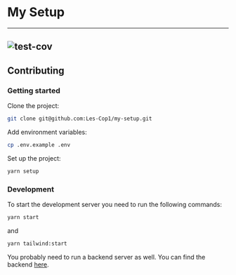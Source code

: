 # My Setup

---

## ![test-cov](https://img.shields.io/endpoint?url=https://gist.githubusercontent.com/FelixLgr/1b205bd35a43654ab22e16068845ffd5/raw/my-setup-badge.json)

## Contributing

### Getting started

Clone the project:

```bash
git clone git@github.com:Les-Cop1/my-setup.git
```

Add environment variables:

```bash
cp .env.example .env
```

Set up the project:

```bash
yarn setup
```

### Development

To start the development server you need to run the following commands:

```bash
yarn start
```

and

```bash
yarn tailwind:start
```

You probably need to run a backend server as well. You can find the backend [here](https://github.com/Les-Cop1/my-setup-back).
